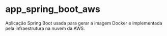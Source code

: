 # app_spring_boot_aws
Aplicação Spring Boot usada para gerar a imagem Docker e implementada pela infraestrutura na nuvem da AWS.
